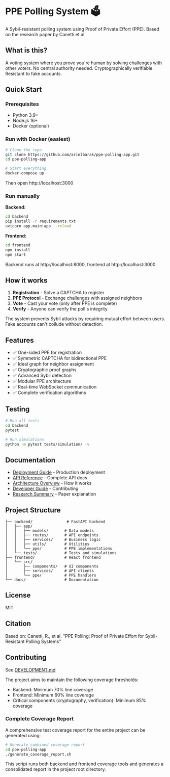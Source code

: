# PPE Polling System 🗳️

A Sybil-resistant polling system using Proof of Private Effort (PPE). Based on the research paper by Canetti et al.

## What is this?

A voting system where you prove you're human by solving challenges with other voters. No central authority needed. Cryptographically verifiable. Resistant to fake accounts.

## Quick Start

### Prerequisites

- Python 3.9+
- Node.js 16+
- Docker (optional)

### Run with Docker (easiest)

```bash
# Clone the repo
git clone https://github.com/arielbarak/ppe-polling-app.git
cd ppe-polling-app

# Start everything
docker-compose up
```

Then open http://localhost:3000

### Run manually

**Backend:**
```bash
cd backend
pip install -r requirements.txt
uvicorn app.main:app --reload
```

**Frontend:**
```bash
cd frontend
npm install
npm start
```

Backend runs at http://localhost:8000, frontend at http://localhost:3000

## How it works

1. **Registration** - Solve a CAPTCHA to register
2. **PPE Protocol** - Exchange challenges with assigned neighbors
3. **Vote** - Cast your vote (only after PPE is complete)
4. **Verify** - Anyone can verify the poll's integrity

The system prevents Sybil attacks by requiring mutual effort between users. Fake accounts can't collude without detection.

## Features

- ✅ One-sided PPE for registration
- ✅ Symmetric CAPTCHA for bidirectional PPE
- ✅ Ideal graph for neighbor assignment
- ✅ Cryptographic proof graphs
- ✅ Advanced Sybil detection
- ✅ Modular PPE architecture
- ✅ Real-time WebSocket communication
- ✅ Complete verification algorithms

## Testing

```bash
# Run all tests
cd backend
pytest

# Run simulations
python -m pytest tests/simulation/ -v
```

## Documentation

- [Deployment Guide](docs/DEPLOYMENT.md) - Production deployment
- [API Reference](docs/API.md) - Complete API docs
- [Architecture Overview](docs/ARCHITECTURE.md) - How it works
- [Developer Guide](docs/DEVELOPMENT.md) - Contributing
- [Research Summary](docs/RESEARCH.md) - Paper explanation

## Project Structure

```
├── backend/               # FastAPI backend
│   ├── app/
│   │   ├── models/       # Data models
│   │   ├── routes/       # API endpoints
│   │   ├── services/     # Business logic
│   │   ├── utils/        # Utilities
│   │   └── ppe/          # PPE implementations
│   └── tests/            # Tests and simulations
├── frontend/             # React frontend
│   └── src/
│       ├── components/   # UI components
│       ├── services/     # API clients
│       └── ppe/          # PPE handlers
└── docs/                 # Documentation
```

## License

MIT

## Citation

Based on: Canetti, R., et al. "PPE Polling: Proof of Private Effort for Sybil-Resistant Polling Systems"

## Contributing

See [DEVELOPMENT.md](docs/DEVELOPMENT.md)

The project aims to maintain the following coverage thresholds:
- Backend: Minimum 70% line coverage
- Frontend: Minimum 60% line coverage
- Critical components (cryptography, verification): Minimum 85% coverage

### Complete Coverage Report

A comprehensive test coverage report for the entire project can be generated using:

```bash
# Generate combined coverage report
cd ppe-polling-app
./generate_coverage_report.sh
```

This script runs both backend and frontend coverage tools and generates a consolidated report in the project root directory.

